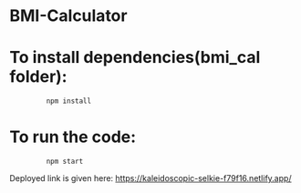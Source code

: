 # BMI-Calculator
# To install dependencies(bmi_cal folder):
             npm install 
    
# To run the code: 
             npm start
     
Deployed link is given here: https://kaleidoscopic-selkie-f79f16.netlify.app/     
    
    
    
